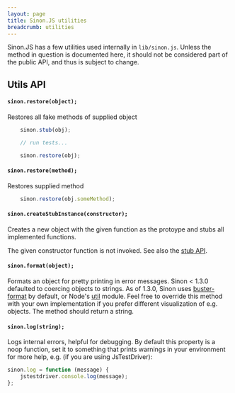 ```yaml
---
layout: page
title: Sinon.JS utilities
breadcrumb: utilities
---
```


Sinon.JS has a few utilities used internally in `lib/sinon.js`. Unless the method in question is documented here, it should not be considered part of the public API, and thus is subject to change.

## Utils API

#### `sinon.restore(object);`

Restores all fake methods of supplied object

```javascript
    sinon.stub(obj);

    // run tests...

    sinon.restore(obj);
```

#### `sinon.restore(method);`

Restores supplied method

```javascript
    sinon.restore(obj.someMethod);
```

#### `sinon.createStubInstance(constructor);`

Creates a new object with the given function as the protoype and stubs all implemented functions.

The given constructor function is not invoked. See also the [stub API](../stubs).

#### `sinon.format(object);`

Formats an object for pretty printing in error messages. Sinon < 1.3.0
defaulted to coercing objects to strings. As of 1.3.0, Sinon uses [buster-format](https://busterjs.org/docs/buster-format/) by default, or Node's
[util](http://nodejs.org/docs/v0.6.6/api/util.html) module. Feel free to
override this method with your own implementation if you prefer different
visualization of e.g. objects. The method should return a string.

#### `sinon.log(string);`

Logs internal errors, helpful for debugging. By default this property is a noop function, set it to something that prints warnings in your
environment for more help, e.g. (if you are using JsTestDriver):

```javascript
sinon.log = function (message) {
    jstestdriver.console.log(message);
};
```
